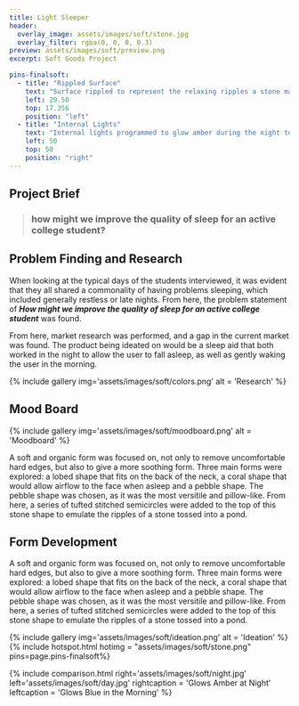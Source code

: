 ```yaml
---
title: Light Sleeper
header:
  overlay_image: assets/images/soft/stone.jpg
  overlay_filter: rgba(0, 0, 0, 0.3)
preview: assets/images/soft/preview.png
excerpt: Soft Goods Project

pins-finalsoft:
  - title: "Rippled Surface"
    text: "Surface rippled to represent the relaxing ripples a stone makes as it falls into a pond."
    left: 29.50
    top: 17.356
    position: "left"
  - title: "Internal Lights"
    text: "Internal lights programmed to glow amber during the night to promote relaxation and bright blue during the day to jumpstart the user's circadian rhythm."
    left: 50
    top: 50
    position: "right"
---
```



<section id="brief" class="row" markdown="block">
<div class="col-md-12" markdown="block">

## Project Brief

>### how might we improve the quality of sleep for an active college student?

</div>
</section>

<section id="research" class="row" markdown="block">
<div class="col-md-12" markdown="block">

## Problem Finding and Research
When looking at the typical days of the students interviewed, it was evident that they all shared a commonality of having problems sleeping, which included generally restless or late nights. From here, the problem statement of _**How might we improve the quality of sleep for an active college student**_ was found.

From here, market research was performed, and a gap in the current market was found. The product being ideated on would be a sleep aid that both worked in the night to allow the user to fall asleep, as well as gently waking the user in the morning.

{% include gallery img='assets/images/soft/colors.png'  alt = 'Research' %}
</div>
</section>


<section id="moodboard" class="row" markdown="block">

<div class="col-md-12" markdown="block">

## Mood Board

</div>
<div class="col-md-8" markdown="block">
{% include gallery img='assets/images/soft/moodboard.png' alt = 'Moodboard' %}
</div>
<div class="col-md-4" markdown="block">

A soft and organic form was focused on, not only to remove uncomfortable hard edges, but also to give a more soothing form. Three main forms were explored: a lobed shape that fits on the back of the neck, a coral shape that would allow airflow to the face when asleep and a pebble shape. The pebble shape was chosen, as it was the most versitile and pillow-like. From here, a series of tufted stitched semicircles were added to the top of this stone shape to emulate the ripples of a stone tossed into a pond.
</div>
</section>

<section id ="ideation" class="row" markdown="block">
<div class="col-md-12" markdown="block">

## Form Development
</div>

<div class="col-md-4" markdown="block">
 
A soft and organic form was focused on, not only to remove uncomfortable hard edges, but also to give a more soothing form. Three main forms were explored: a lobed shape that fits on the back of the neck, a coral shape that would allow airflow to the face when asleep and a pebble shape. The pebble shape was chosen, as it was the most versitile and pillow-like. From here, a series of tufted stitched semicircles were added to the top of this stone shape to emulate the ripples of a stone tossed into a pond.
</div>
<div class="col-md-8" markdown="block">
{% include gallery img='assets/images/soft/ideation.png' alt = 'Ideation' %}
</div>
</section>

<section id="finalimg" class="row" markdown="block">
<div class="col-md-12" markdown="block" id = "hotspotwrap">
    {% include hotspot.html hotimg = "assets/images/soft/stone.png" pins=page.pins-finalsoft%}
</div>
</section>

<section id="usecase" class="row" markdown="block">
<div class="col-md-12" markdown="block">

{% include comparison.html right='assets/images/soft/night.jpg' left='assets/images/soft/day.jpg' rightcaption = 'Glows Amber at Night' leftcaption = 'Glows Blue in the Morning' %}

</div>
</section>

